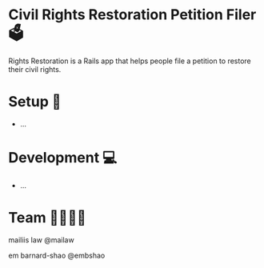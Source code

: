 # Civil Rights Restoration Petition Filer 🗳️

Rights Restoration is a Rails app that helps people file a petition to restore their civil rights.

# Setup 🔨
 * ...

# Development 💻
* ...

# Team 🧙‍♀️🧙‍♀️
 mailiis law @mailaw
 
 em barnard-shao @embshao
